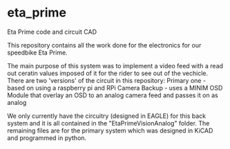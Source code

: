 # eta_prime
Eta Prime code and circuit CAD

This repository contains all the work done for the electronics for our speedbike Eta Prime.

The main purpose of this system was to implement a video feed with a read out ceratin values imposed of it for the rider to see out of the vechicle. There are two 'versions' of the circuit in this repository: 
  Primary one - based on using a raspberry pi and RPi Camera
  Backup - uses a MINIM OSD Module that overlay an OSD to an analog camera feed and passes it on as analog
  
We only currently have the circuitry (designed in EAGLE) for this back system and it is all contained in the "EtaPrimeVisionAnalog" folder. The remaining files are for the primary system which was designed in KiCAD and programmed in python.
